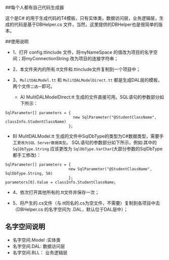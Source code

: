 ##每个人都有自己代码生成器

这个是C# 的用于生成代码的T4模板，只有实体类，数据访问层，业务逻辑层，生成的代码是基于DBHelper.cs 文件，当然，这里提供的DBHelper也是很简单的版本。

##使用说明

* 1、打开 config.ttinclude 文件，将myNameSpace 的值改为项目的名字空间；将myConnectionString 改为项目的连接字符串；

* 2、本文件夹内的所有.tt文件和.ttinclude文件复制到一个项目中；

* 3、`MulitDALModel.tt` 和 `MulitDALModelDirect.tt` 都是生成DAL层的模板，两个文件`二选一`即可。
  *  A) MulitDALModelDirect.tt 生成的文件直接可用。SQL语句的参数部分如下所示：
```
SqlParameter[] parameters = {
                              new SqlParameter("@StudentClassName", classInfo.StudentClassName)
                            };
```
  * B) MulitDALModel.tt 生成的文件中SqlDbType的类型为C#数据类型，需要手工`更改为SQL Server数据类型`。
SQL语句的参数部分如下所示，例如:其中的 `SqlDbType.String` 应该更改为 `SqlDbType.VarChar`(大部分参数的SqlDbType都手工修改)：
```
SqlParameter[] parameters = {
                            new SqlParameter("@StudentClassName", SqlDbType.String, 50)
                            };
parameters[0].Value = classInfo.StudentClassName;
```
* 4、依次打开其他所有的.tt文件并保存一次；

* 5、将产生的.cs文件（与.tt同名的.cs为空文件，不需要）复制到各项目中去（DBHelper.cs 的名字空间为 .DAL，默认位于DAL层中）；

## 名字空间说明
* 名字空间.Model :实体类
* 名字空间.DAL: 数据访问层 
* 名字空间.BLL： 业务逻辑层
